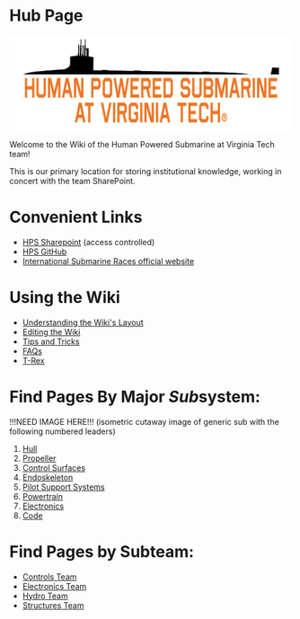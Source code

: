 # Hub Page

![hps_logo1](hps_logo1.0d58f8f35c7f254d23fc.png)

Welcome to the Wiki of the Human Powered Submarine at Virginia Tech team!

This is our primary location for storing institutional knowledge, working in concert with the team SharePoint.

# Convenient Links
- [HPS Sharepoint](https://virginiatech.sharepoint.com/sites/HPS) (access controlled)
- [HPS GitHub](https://github.com/VT-HPS)
- [International Submarine Races official website](https://internationalsubmarineraces.org/)

# Using the Wiki
  - [Understanding the Wiki's Layout]()
  - [Editing the Wiki](wiki_setup\editing-the-wiki.md)
  - [Tips and Tricks](wiki_setup/tips.md)
  - [FAQs](wiki_setup/faqs.md)
  - [T-Rex](https://chromedino.com/)

# Find Pages By Major *Sub*system:
!!!NEED IMAGE HERE!!! 
(isometric cutaway image of generic sub with the following numbered leaders)

1. [Hull]()
2. [Propeller]()
3. [Control Surfaces]()
4. [Endoskeleton]()
5. [Pilot Support Systems]()
6. [Powertrain]()
7. [Electronics]()
8. [Code]()

# Find Pages by Subteam:
- [Controls Team]()
- [Electronics Team]()
- [Hydro Team]()
- [Structures Team]()

